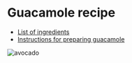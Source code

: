 # Guacamole recipe

- [List of ingredients](ingredients.md)
- [Instructions for preparing guacamole](instructions.md)

![avocado](https://pixabay.com/get/e833b0072af61c22d2524518a33219c8b66ae3d018b2154290f4c979/avocado-161822_1280.png)
